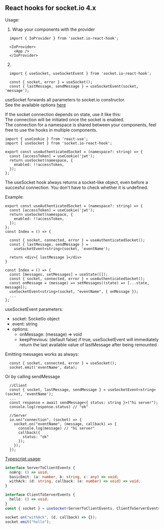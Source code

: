 React hooks for socket.io 4.x
---
Usage: <br>
1. Wrap your components with the provider

```tsx
  import { IoProvider } from 'socket.io-react-hook';

  <IoProvider>
    <App />       
  </IoProvider>
```

2. 
```tsx
  import { useSocket, useSocketEvent } from 'socket.io-react-hook';

  const { socket, error } = useSocket();  
  const { lastMessage, sendMessage } = useSocketEvent(socket, 'message');

```

useSocket forwards all parameters to socket.io constructor.<br>
See the available options [here](https://socket.io/docs/v4/client-initialization/)

If the socket connection depends on state, use it like this: <br>
The connection will be initiated once the socket is enabled.<br>
The connection for a namespace is shared between your components, feel free to use the hooks in multiple components.

```tsx
import { useCookie } from 'react-use';
import { useSocket } from 'socket.io-react-hook';

export const useAuthenticatedSocket = (namespace?: string) => {
  const [accessToken] = useCookie('jwt');
  return useSocket(namespace, {
    enabled: !!accessToken,
  });
};

```

The useSocket hook always returns a socket-like object, even before a succesful connection. You don't have to check whether it is undefined.<br>

Example:

```tsx
export const useAuthenticatedSocket = (namespace?: string) => {
  const [accessToken] = useCookie('jwt');
  return useSocket(namespace, {
    enabled: !!accessToken,
  });
};
const Index = () => {

  const { socket, connected, error } = useAuthenticatedSocket();
  const { lastMessage, sendMessage } = 
    useSocketEvent<string>(socket, 'eventName');

  return <div>{ lastMessage }</div>
}
```



```tsx
const Index = () => {
  const [messages, setMessages] = useState([]);
  const { socket, connected, error } = useAuthenticatedSocket();
  const onMessage = (message) => setMessages((state) => [...state, message]);
  useSocketEvent<string>(socket, "eventName", { onMessage });
  ...
};
```

useSocketEvent parameters:
- socket: SocketIo object
- event: string
- options:
  - onMessage: (message) => void
  - keepPrevious: (default false) if true, useSocketEvent will immediately return the last available value of lastMessage after being remounted



Emitting messages works as always:

```tsx
  const { socket, connected, error } = useSocket();
  socket.emit('eventName', data);

```
Or by calling sendMessage
```tsx
  //Client
  const { socket, lastMessage, sendMessage } = useSocketEvent<string>(socket, 'eventName');
  ...
  const response = await sendMessage<{ status: string }>("hi server");
  console.log(response.status) // "ok"

  //Server
  io.on("connection", (socket) => {
    socket.on("eventName", (message, callback) => {
      console.log(message) // "hi server"
      callback({
        status: "ok"
      });
    });
  });

```

[Typescript usage](https://socket.io/docs/v4/typescript/#types-for-the-client):

```ts
interface ServerToClientEvents {
  noArg: () => void;
  basicEmit: (a: number, b: string, c: any) => void;
  withAck: (d: string, callback: (e: number) => void) => void;
}

interface ClientToServerEvents {
  hello: () => void;
}
const { socket } = useSocket<ServerToClientEvents, ClientToServerEvents>();

socket.on("withAck", (d, callback) => {});
socket.emit("hello");
```